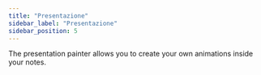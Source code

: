 ```yaml
---
title: "Presentazione"
sidebar_label: "Presentazione"
sidebar_position: 5
---
```


The presentation painter allows you to create your own animations inside your notes.
